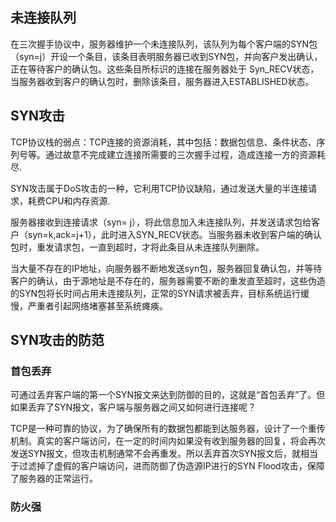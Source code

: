 ## 未连接队列

在三次握手协议中，服务器维护一个未连接队列，该队列为每个客户端的SYN包（syn=j）开设一个条目，该条目表明服务器已收到SYN包，并向客户发出确认，正在等待客户的确认包。这些条目所标识的连接在服务器处于 Syn_RECV状态，当服务器收到客户的确认包时，删除该条目，服务器进入ESTABLISHED状态。



## SYN攻击

TCP协议栈的弱点：TCP连接的资源消耗，其中包括：数据包信息、条件状态、序列号等。通过故意不完成建立连接所需要的三次握手过程，造成连接一方的资源耗尽.

SYN攻击属于DoS攻击的一种，它利用TCP协议缺陷，通过发送大量的半连接请求，耗费CPU和内存资源.

服务器接收到连接请求（syn= j），将此信息加入未连接队列，并发送请求包给客户（syn=k,ack=j+1），此时进入SYN_RECV状态。当服务器未收到客户端的确认包时，重发请求包，一直到超时，才将此条目从未连接队列删除。

当大量不存在的IP地址，向服务器不断地发送syn包，服务器回复确认包，并等待客户的确认，由于源地址是不存在的，服务器需要不断的重发直至超时，这些伪造的SYN包将长时间占用未连接队列，正常的SYN请求被丢弃，目标系统运行缓慢，严重者引起网络堵塞甚至系统瘫痪。

## SYN攻击的防范

### 首包丢弃

可通过丢弃客户端的第一个SYN报文来达到防御的目的，这就是“首包丢弃”了。但如果丢弃了SYN报文，客户端与服务器之间又如何进行连接呢？

TCP是一种可靠的协议，为了确保所有的数据包都能到达服务器，设计了一个重传机制。真实的客户端访问，在一定的时间内如果没有收到服务器的回复，将会再次发送SYN报文，但攻击机制通常不会再重发。所以丢弃首次SYN报文后，就相当于过滤掉了虚假的客户端访问，进而防御了伪造源IP进行的SYN Flood攻击，保障了服务器的正常运行。



### 防火强









